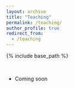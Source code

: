 ```yaml
---
layout: archive
title: "Teaching"
permalink: /teaching/
author_profile: true
redirect_from:
  - /teaching
---
```


{% include base_path %}

<br/>

* Coming soon
